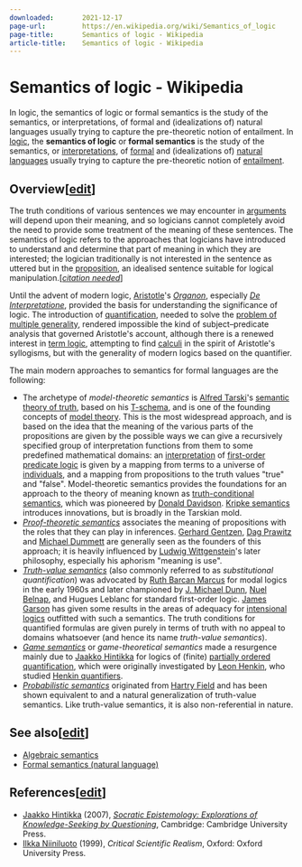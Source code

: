 ```yaml
---
downloaded:       2021-12-17
page-url:         https://en.wikipedia.org/wiki/Semantics_of_logic
page-title:       Semantics of logic - Wikipedia
article-title:    Semantics of logic - Wikipedia
---
```

# Semantics of logic - Wikipedia

In logic, the semantics of logic or formal semantics is the study of the semantics, or interpretations, of formal and (idealizations of) natural languages usually trying to capture the pre-theoretic notion of entailment.
In [logic][1], the __semantics of logic__ or __formal semantics__ is the study of the semantics, or [interpretations][2], of [formal][3] and (idealizations of) [natural languages][4] usually trying to capture the pre-theoretic notion of [entailment][5].

## Overview\[[edit][6]\]

The truth conditions of various sentences we may encounter in [arguments][7] will depend upon their meaning, and so logicians cannot completely avoid the need to provide some treatment of the meaning of these sentences. The semantics of logic refers to the approaches that logicians have introduced to understand and determine that part of meaning in which they are interested; the logician traditionally is not interested in the sentence as uttered but in the [proposition][8], an idealised sentence suitable for logical manipulation.\[*[citation needed][9]*\]

Until the advent of modern logic, [Aristotle][10]'s *[Organon][11]*, especially *[De Interpretatione][12]*, provided the basis for understanding the significance of logic. The introduction of [quantification][13], needed to solve the [problem of multiple generality][14], rendered impossible the kind of subject–predicate analysis that governed Aristotle's account, although there is a renewed interest in [term logic][15], attempting to find [calculi][16] in the spirit of Aristotle's syllogisms, but with the generality of modern logics based on the quantifier.

The main modern approaches to semantics for formal languages are the following:

-   The archetype of *model-theoretic semantics* is [Alfred Tarski][17]'s [semantic theory of truth][18], based on his [T-schema][19], and is one of the founding concepts of [model theory][20]. This is the most widespread approach, and is based on the idea that the meaning of the various parts of the propositions are given by the possible ways we can give a recursively specified group of interpretation functions from them to some predefined mathematical domains: an [interpretation][21] of [first-order predicate logic][22] is given by a mapping from terms to a universe of [individuals][23], and a mapping from propositions to the truth values "true" and "false". Model-theoretic semantics provides the foundations for an approach to the theory of meaning known as [truth-conditional semantics][24], which was pioneered by [Donald Davidson][25]. [Kripke semantics][26] introduces innovations, but is broadly in the Tarskian mold.
-   *[Proof-theoretic semantics][27]* associates the meaning of propositions with the roles that they can play in inferences. [Gerhard Gentzen][28], [Dag Prawitz][29] and [Michael Dummett][30] are generally seen as the founders of this approach; it is heavily influenced by [Ludwig Wittgenstein][31]'s later philosophy, especially his aphorism "meaning is use".
-   *[Truth-value semantics][32]* (also commonly referred to as *substitutional quantification*) was advocated by [Ruth Barcan Marcus][33] for modal logics in the early 1960s and later championed by [J. Michael Dunn][34], [Nuel Belnap][35], and Hugues Leblanc for standard first-order logic. [James Garson][36] has given some results in the areas of adequacy for [intensional logics][37] outfitted with such a semantics. The truth conditions for quantified formulas are given purely in terms of truth with no appeal to domains whatsoever (and hence its name *truth-value semantics*).
-   *[Game semantics][38]* or *game-theoretical semantics* made a resurgence mainly due to [Jaakko Hintikka][39] for logics of (finite) [partially ordered quantification][40], which were originally investigated by [Leon Henkin][41], who studied [Henkin quantifiers][42].
-   *[Probabilistic semantics][43]* originated from [Hartry Field][44] and has been shown equivalent to and a natural generalization of truth-value semantics. Like truth-value semantics, it is also non-referential in nature.

## See also\[[edit][45]\]

-   [Algebraic semantics][46]
-   [Formal semantics (natural language)][47]

## References\[[edit][48]\]

-   [Jaakko Hintikka][49] (2007), *[Socratic Epistemology: Explorations of Knowledge-Seeking by Questioning][50]*, Cambridge: Cambridge University Press.
-   [Ilkka Niiniluoto][51] (1999), *Critical Scientific Realism*, Oxford: Oxford University Press.

[1]: https://en.wikipedia.org/wiki/Logic "Logic"
[2]: https://en.wikipedia.org/wiki/Interpretation_(logic) "Interpretation (logic)"
[3]: https://en.wikipedia.org/wiki/Formal_language "Formal language"
[4]: https://en.wikipedia.org/wiki/Natural_language "Natural language"
[5]: https://en.wikipedia.org/wiki/Logical_consequence "Logical consequence"
[6]: https://en.wikipedia.org/w/index.php?title=Semantics_of_logic&action=edit&section=1 "Edit section: Overview"
[7]: https://en.wikipedia.org/wiki/Argument "Argument"
[8]: https://en.wikipedia.org/wiki/Proposition "Proposition"
[9]: https://en.wikipedia.org/wiki/Wikipedia:Citation_needed "Wikipedia:Citation needed"
[10]: https://en.wikipedia.org/wiki/Aristotle "Aristotle"
[11]: https://en.wikipedia.org/wiki/Organon "Organon"
[12]: https://en.wikipedia.org/wiki/De_Interpretatione "De Interpretatione"
[13]: https://en.wikipedia.org/wiki/Quantification_(logic) "Quantification (logic)"
[14]: https://en.wikipedia.org/wiki/Problem_of_multiple_generality "Problem of multiple generality"
[15]: https://en.wikipedia.org/wiki/Term_logic "Term logic"
[16]: https://en.wikipedia.org/wiki/Deductive_system "Deductive system"
[17]: https://en.wikipedia.org/wiki/Alfred_Tarski "Alfred Tarski"
[18]: https://en.wikipedia.org/wiki/Semantic_theory_of_truth "Semantic theory of truth"
[19]: https://en.wikipedia.org/wiki/T-schema "T-schema"
[20]: https://en.wikipedia.org/wiki/Model_theory "Model theory"
[21]: https://en.wikipedia.org/wiki/Interpretation_(logic) "Interpretation (logic)"
[22]: https://en.wikipedia.org/wiki/First-order_predicate_logic "First-order predicate logic"
[23]: https://en.wikipedia.org/wiki/Individual "Individual"
[24]: https://en.wikipedia.org/wiki/Truth-conditional_semantics "Truth-conditional semantics"
[25]: https://en.wikipedia.org/wiki/Donald_Davidson_(philosopher) "Donald Davidson (philosopher)"
[26]: https://en.wikipedia.org/wiki/Kripke_semantics "Kripke semantics"
[27]: https://en.wikipedia.org/wiki/Proof-theoretic_semantics "Proof-theoretic semantics"
[28]: https://en.wikipedia.org/wiki/Gerhard_Gentzen "Gerhard Gentzen"
[29]: https://en.wikipedia.org/wiki/Dag_Prawitz "Dag Prawitz"
[30]: https://en.wikipedia.org/wiki/Michael_Dummett "Michael Dummett"
[31]: https://en.wikipedia.org/wiki/Ludwig_Wittgenstein "Ludwig Wittgenstein"
[32]: https://en.wikipedia.org/wiki/Truth-value_semantics "Truth-value semantics"
[33]: https://en.wikipedia.org/wiki/Ruth_Barcan_Marcus "Ruth Barcan Marcus"
[34]: https://en.wikipedia.org/wiki/Jon_Michael_Dunn "Jon Michael Dunn"
[35]: https://en.wikipedia.org/wiki/Nuel_Belnap "Nuel Belnap"
[36]: https://en.wikipedia.org/wiki/James_Garson "James Garson"
[37]: https://en.wikipedia.org/wiki/Intensional_logic "Intensional logic"
[38]: https://en.wikipedia.org/wiki/Game_semantics "Game semantics"
[39]: https://en.wikipedia.org/wiki/Jaakko_Hintikka "Jaakko Hintikka"
[40]: https://en.wikipedia.org/wiki/Branching_quantifier "Branching quantifier"
[41]: https://en.wikipedia.org/wiki/Leon_Henkin "Leon Henkin"
[42]: https://en.wikipedia.org/wiki/Henkin_quantifier "Henkin quantifier"
[43]: https://en.wikipedia.org/wiki/Probabilistic_semantics "Probabilistic semantics"
[44]: https://en.wikipedia.org/wiki/Hartry_Field "Hartry Field"
[45]: https://en.wikipedia.org/w/index.php?title=Semantics_of_logic&action=edit&section=2 "Edit section: See also"
[46]: https://en.wikipedia.org/wiki/Algebraic_semantics_(mathematical_logic) "Algebraic semantics (mathematical logic)"
[47]: https://en.wikipedia.org/wiki/Formal_semantics_(natural_language) "Formal semantics (natural language)"
[48]: https://en.wikipedia.org/w/index.php?title=Semantics_of_logic&action=edit&section=3 "Edit section: References"
[49]: https://en.wikipedia.org/wiki/Jaakko_Hintikka "Jaakko Hintikka"
[50]: https://books.google.com/books?id=WcDUMaSc7osC&printsec=frontcover#v=onepage&q=semantics&f=false
[51]: https://en.wikipedia.org/wiki/Ilkka_Niiniluoto "Ilkka Niiniluoto"
